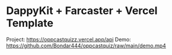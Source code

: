 # DappyKit + Farcaster + Vercel Template

Project: https://oppcastquizz.vercel.app/api
Demo: https://github.com/Bondar444/oppcastquiz/raw/main/demo.mp4
